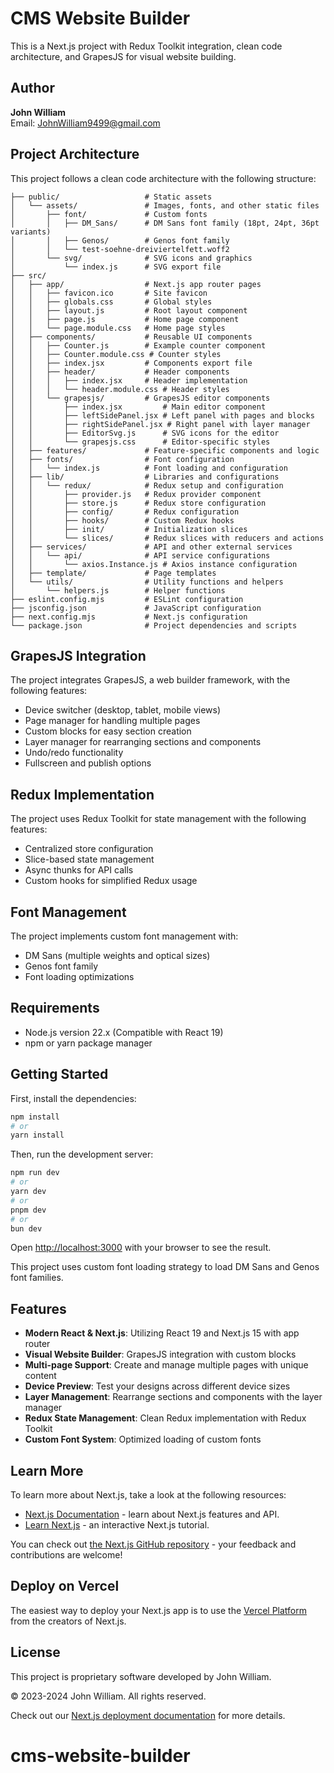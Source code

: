 # CMS Website Builder

This is a Next.js project with Redux Toolkit integration, clean code architecture, and GrapesJS for visual website building.

## Author

**John William**  
Email: JohnWilliam9499@gmail.com

## Project Architecture

This project follows a clean code architecture with the following structure:

```
├── public/                   # Static assets
│   └── assets/               # Images, fonts, and other static files
│       ├── font/             # Custom fonts
│       │   ├── DM_Sans/      # DM Sans font family (18pt, 24pt, 36pt variants)
│       │   ├── Genos/        # Genos font family
│       │   └── test-soehne-dreiviertelfett.woff2
│       └── svg/              # SVG icons and graphics
│           └── index.js      # SVG export file
├── src/
│   ├── app/                  # Next.js app router pages
│   │   ├── favicon.ico       # Site favicon
│   │   ├── globals.css       # Global styles
│   │   ├── layout.js         # Root layout component
│   │   ├── page.js           # Home page component
│   │   └── page.module.css   # Home page styles
│   ├── components/           # Reusable UI components
│   │   ├── Counter.js        # Example counter component
│   │   ├── Counter.module.css # Counter styles
│   │   ├── index.jsx         # Components export file
│   │   ├── header/           # Header components
│   │   │   ├── index.jsx     # Header implementation
│   │   │   └── header.module.css # Header styles
│   │   └── grapesjs/         # GrapesJS editor components
│   │       ├── index.jsx         # Main editor component
│   │       ├── leftSidePanel.jsx # Left panel with pages and blocks
│   │       ├── rightSidePanel.jsx # Right panel with layer manager
│   │       ├── EditorSvg.js      # SVG icons for the editor
│   │       └── grapesjs.css      # Editor-specific styles
│   ├── features/             # Feature-specific components and logic
│   ├── fonts/                # Font configuration
│   │   └── index.js          # Font loading and configuration
│   ├── lib/                  # Libraries and configurations
│   │   └── redux/            # Redux setup and configuration
│   │       ├── provider.js   # Redux provider component
│   │       ├── store.js      # Redux store configuration
│   │       ├── config/       # Redux configuration
│   │       ├── hooks/        # Custom Redux hooks
│   │       ├── init/         # Initialization slices
│   │       └── slices/       # Redux slices with reducers and actions
│   ├── services/             # API and other external services
│   │   └── api/              # API service configurations
│   │       └── axios.Instance.js # Axios instance configuration
│   ├── template/             # Page templates
│   └── utils/                # Utility functions and helpers
│       └── helpers.js        # Helper functions
├── eslint.config.mjs         # ESLint configuration
├── jsconfig.json             # JavaScript configuration
├── next.config.mjs           # Next.js configuration
└── package.json              # Project dependencies and scripts
```

## GrapesJS Integration

The project integrates GrapesJS, a web builder framework, with the following features:

- Device switcher (desktop, tablet, mobile views)
- Page manager for handling multiple pages
- Custom blocks for easy section creation
- Layer manager for rearranging sections and components
- Undo/redo functionality
- Fullscreen and publish options

## Redux Implementation

The project uses Redux Toolkit for state management with the following features:

- Centralized store configuration
- Slice-based state management
- Async thunks for API calls
- Custom hooks for simplified Redux usage

## Font Management

The project implements custom font management with:

- DM Sans (multiple weights and optical sizes)
- Genos font family
- Font loading optimizations

## Requirements

- Node.js version 22.x (Compatible with React 19)
- npm or yarn package manager

## Getting Started

First, install the dependencies:

```bash
npm install
# or
yarn install
```

Then, run the development server:

```bash
npm run dev
# or
yarn dev
# or
pnpm dev
# or
bun dev
```

Open [http://localhost:3000](http://localhost:3000) with your browser to see the result.

This project uses custom font loading strategy to load DM Sans and Genos font families.

## Features

- **Modern React & Next.js**: Utilizing React 19 and Next.js 15 with app router
- **Visual Website Builder**: GrapesJS integration with custom blocks
- **Multi-page Support**: Create and manage multiple pages with unique content
- **Device Preview**: Test your designs across different device sizes
- **Layer Management**: Rearrange sections and components with the layer manager
- **Redux State Management**: Clean Redux implementation with Redux Toolkit
- **Custom Font System**: Optimized loading of custom fonts

## Learn More

To learn more about Next.js, take a look at the following resources:

- [Next.js Documentation](https://nextjs.org/docs) - learn about Next.js features and API.
- [Learn Next.js](https://nextjs.org/learn) - an interactive Next.js tutorial.

You can check out [the Next.js GitHub repository](https://github.com/vercel/next.js) - your feedback and contributions are welcome!

## Deploy on Vercel

The easiest way to deploy your Next.js app is to use the [Vercel Platform](https://vercel.com/new?utm_medium=default-template&filter=next.js&utm_source=create-next-app&utm_campaign=create-next-app-readme) from the creators of Next.js.

## License

This project is proprietary software developed by John William.

© 2023-2024 John William. All rights reserved.

Check out our [Next.js deployment documentation](https://nextjs.org/docs/app/building-your-application/deploying) for more details.

# cms-website-builder
